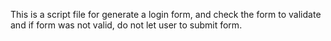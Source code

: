 This is a script file for generate a login form, and check the form to validate and if form was not valid, do not let user to submit form.
